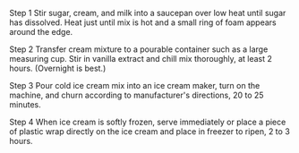Step 1
Stir sugar, cream, and milk into a saucepan over low heat until sugar has dissolved. Heat just until mix is hot and a small ring of foam appears around the edge.

Step 2
Transfer cream mixture to a pourable container such as a large measuring cup. Stir in vanilla extract and chill mix thoroughly, at least 2 hours. (Overnight is best.)

Step 3
Pour cold ice cream mix into an ice cream maker, turn on the machine, and churn according to manufacturer's directions, 20 to 25 minutes.

Step 4
When ice cream is softly frozen, serve immediately or place a piece of plastic wrap directly on the ice cream and place in freezer to ripen, 2 to 3 hours.
